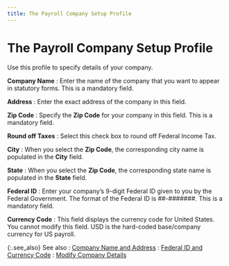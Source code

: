```yaml
---
title: The Payroll Company Setup Profile
---
```


# The Payroll Company Setup Profile


Use this profile to specify details of your company.


**Company Name**
: Enter the name of the company that you want to appear  in statutory forms. This is a mandatory field.


**Address**
: Enter the exact address of the company in this field.


**Zip Code**
: Specify the **Zip 
 Code** for your company in this field. This is a mandatory field.


**Round off Taxes**
: Select this check box to round off Federal Income  Tax.


**City**
: When you select the **Zip 
 Code**, the corresponding city name is populated in the **City**  field.


**State**
: When you select the **Zip 
 Code**, the corresponding state name is populated in the **State**  field.


**Federal ID**
: Enter your company’s 9-digit Federal ID given to  you by the Federal Government. The format of the Federal ID is ##-#######.  This is a mandatory field.


**Currency Code**
: This field displays the currency code for United  States. You cannot modify this field. USD is the hard-coded base/company  currency for US payroll.


{:.see_also}
See also
: [Company Name  and Address]({{site.prl_baseurl}}/setup/payroll-company-setup/company_name_and_address.html)
: [Federal  ID and Currency Code]({{site.prl_baseurl}}/setup/payroll-company-setup/federal_id_and_currency_code.html)
: [Modify  Company Details]({{site.prl_baseurl}}/setup/payroll-company-setup/setting-up-company-details/modifying_company_details_1.html)

